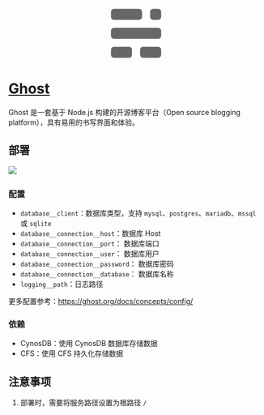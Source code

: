 <p align="center">
  <img height="100px" src="./logo.svg" center />
</p>

# [Ghost](https://github.com/TryGhost/Ghost)

Ghost 是一套基于 Node.js 构建的开源博客平台（Open source blogging platform），具有易用的书写界面和体验。

## 部署

[![](https://main.qcloudimg.com/raw/67f5a389f1ac6f3b4d04c7256438e44f.svg)](https://console.cloud.tencent.com/tcb/env/index?action=CreateAndDeployCloudBaseProject&tdl_anchor=github&tdl_site=0&appUrl=https://github.com/TencentCloudBase-Marketplace/ghost)

### 配置

- `database__client`：数据库类型，支持 `mysql`、`postgres`、`mariadb`、`mssql` 或 `sqlite`
- `database__connection__host`：数据库 Host
- `database__connection__port`： 数据库端口
- `database__connection__user`： 数据库用户
- `database__connection__password`： 数据库密码
- `database__connection__database`： 数据库名称
- `logging__path`：日志路径

更多配置参考：https://ghost.org/docs/concepts/config/

### 依赖

- CynosDB：使用 CynosDB 数据库存储数据
- CFS：使用 CFS 持久化存储数据

## 注意事项

1. 部署时，需要将服务路径设置为根路径 `/`
